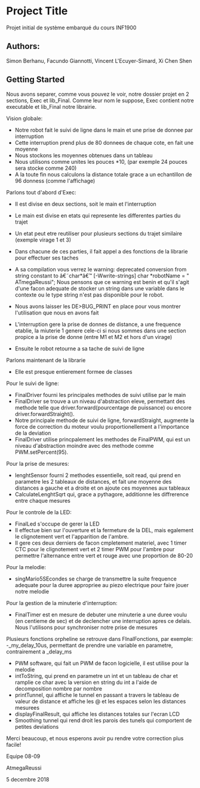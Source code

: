# Project Title
Projet initial de système embarqué du cours INF1900 

## Authors:
Simon Berhanu,
Facundo Giannotti,
Vincent L'Ecuyer-Simard,
Xi Chen Shen

## Getting Started
Nous avons separer, comme vous pouvez le voir, notre dossier projet en 2 sections, Exec et lib_Final.
Comme leur nom le suppose, Exec contient notre executable et lib_Final notre librairie.

Vision globale:
  - Notre robot fait le suivi de ligne dans le main et une prise de donnee par interruption
  - Cette interruption prend plus de 80 donnees de chaque cote, en fait une moyenne
  - Nous stockons les moyennes obtenues dans un tableau
  - Nous utilisons comme unites les pouces *10, (par exemple 24 pouces sera stocke comme 240)
  - A la toute fin nous calculons la distance totale grace a un echantillon de 96 donness (comme l'affichage)

Parlons tout d'abord d'Exec:
  - Il est divise en deux sections, soit le main et l'interruption

  - Le main est divise en etats qui represente les differentes parties du trajet
  - Un etat peut etre reutiliser pour plusieurs sections du trajet similaire (exemple virage 1 et 3)
  - Dans chacune de ces parties, il fait appel a des fonctions de la librarie pour effectuer ses taches
  - A sa compilation vous verrez le warning: deprecated conversion from string constant to â€˜char*â€™ [-Wwrite-strings]
   char *robotName = "  ATmegaReussi";
    Nous pensons que ce warning est benin et qu'il s'agit d'une facon adequate de stocker un string dans une variable 
    dans le contexte ou le type string n'est pas disponible pour le robot.
  - Nous avons laisser les DE>BUG_PRINT en place pour vous montrer l'utilisation que nous en avons fait

  - L'interruption gere la prise de donnes de distance, a une frequence etablie, la miuterie 1 genere cele-ci
  si nous sommes dans une section propice a la prise de donne (entre M1 et M2 et hors d'un virage)
  - Ensuite le robot retourne a sa tache de suivi de ligne

Parlons maintenant de la librarie
  - Elle est presque entierement formee de classes

Pour le suivi de ligne:
  - FinalDriver fourni les principales methodes de suivi utilise par le main
  - FinalDriver se trouve a un niveau d'abstraction eleve, permettant des methode telle que 
      driver.forward(pourcentage de puissance) ou encore driver.forwardStraight().
  - Notre principale methode de suivi de ligne, forwardStraight, augmente la force de correction
      du moteur voulu proportionellement a l'importance de la deviation
  - FinalDriver utilise princpalement les methodes de FinalPWM, qui est un niveau d'abstraction moindre
      avec des methode comme PWM.setPercent(95).

Pour la prise de mesures:
  - lenghtSensor fourni 2 methodes essentielle, soit read, qui prend en parametre les 2 tableaux de distances,
      et fait une moyenne des distances a gauche et a droite et on ajoute ces moyennes aux tableaux
  - CalculateLenghtSqrt qui, grace a pythagore, additionne les diffrerence entre chaque mesures

Pour le controle de la LED:
  - FinalLed s'occupe de gerer la LED
  - Il effectue bien sur l'ouverture et la fermeture de la DEL, mais egalement le clignotement vert
    et l'apparition de l'ambre.
  - Il gere ces deux derniers de facon cmpletement materiel, avec 1 timer CTC pour le clignotement vert
    et 2 timer PWM pour l'ambre pour permettre l'alternance entre vert et rouge avec une proportion de 80-20

Pour la melodie:
  - singMario5SEcondes se charge de transmettre la suite frequence adequate pour la duree appropriee
    au piezo electrique pour faire jouer notre melodie

Pour la gestion de la minuterie d'interruption:
  - FinalTimer est en mesure de debuter une minuterie a une duree voulu (en centieme de sec) et de
    declencher une interruption apres ce delais. Nous l'utilisons pour synchroniser notre prise de mesures

Plusieurs fonctions orpheline se retrouve dans FInalFonctions, par exemple:
  -_my_delay_10us, permettant de prendre une variable en parametre, contrairement a _delay_ms
  - PWM software, qui fait un PWM de facon logicielle, il est utilise pour la melodie
  - intToString, qui prend en parametre un int et un tableau de char et ramplie ce char avec 
    la version en string du int a l'aide de decomposition nombre par nombre
  - printTunnel, qui affiche le tunnel en passant a travers le tableau de valeur de distance et affiche
    les @ et les espaces selon les distances mesurees
  - displayFinalResult, qui affiche les distances totales sur l'ecran LCD
  - Smoothing tunnel qui rend droit les parois des tunels qui comportent de petites deviations



Merci beaucoup, et nous esperons avoir pu rendre votre correction plus facile!



Equipe 08-09

AtmegaReussi

5 decembre 2018

